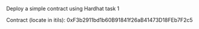Deploy a simple contract using Hardhat task 1 

Contract (locate in itils): 0xF3b2911bd1b60B91841f26aB41473D18FEb7F2c5



